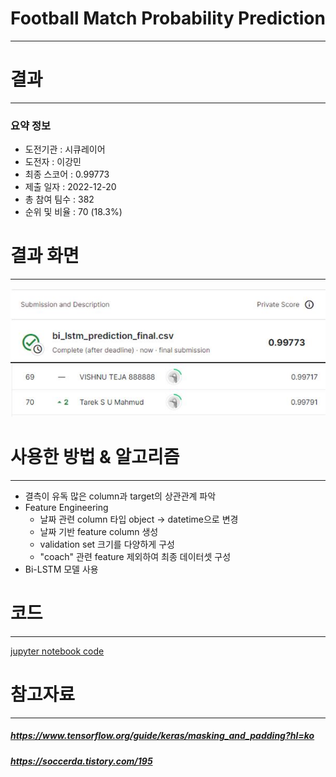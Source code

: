 # Football Match Probability Prediction
---
# 결과
---
### 요약 정보
* 도전기관 : 시큐레이어
* 도전자 : 이강민
* 최종 스코어 : 0.99773
* 제출 일자 : 2022-12-20
* 총 참여 팀수 : 382
* 순위 및 비율 : 70 (18.3%)

# 결과 화면
---
![final_rank_and_score](./img/rank_score.JPG)

# 사용한 방법 & 알고리즘
---
* 결측이 유독 많은 column과 target의 상관관계 파악
* Feature Engineering
	- 날짜 관련 column 타입 object → datetime으로 변경
	- 날짜 기반 feature column 생성
	- validation set 크기를 다양하게 구성
	- "coach" 관련 feature 제외하여 최종 데이터셋 구성
* Bi-LSTM 모델 사용

# 코드
---
[jupyter notebook code](Football_Match_Probability_Prediction_final.ipynb)

# 참고자료
---
##### https://www.tensorflow.org/guide/keras/masking_and_padding?hl=ko
##### https://soccerda.tistory.com/195


```python

```
